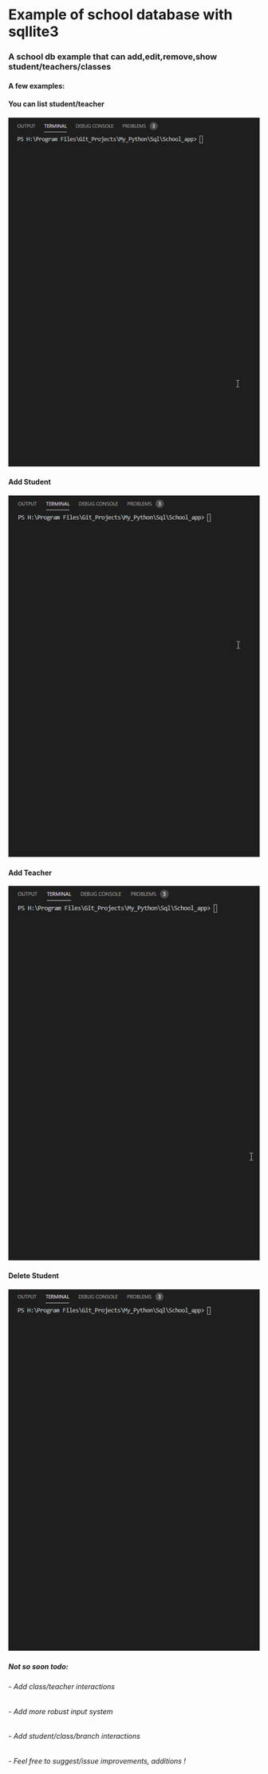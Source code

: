 # Example of school database with sqllite3

### A school db example that can add,edit,remove,show student/teachers/classes

#### A few examples:
#### You can list student/teacher
![liststd](https://github.com/Gerile3/My_Python/blob/master/Sql/School_app/files/showstdtch.gif)

#### Add Student
![addstd](https://github.com/Gerile3/My_Python/blob/master/Sql/School_app/files/addstd.gif)

#### Add Teacher
![addtch](https://github.com/Gerile3/My_Python/blob/master/Sql/School_app/files/addteacher.gif)

#### Delete Student
![delstd](https://github.com/Gerile3/My_Python/blob/master/Sql/School_app/files/deletestd.gif)


##### Not so soon todo:
###### - Add class/teacher interactions
###### - Add more robust input system
###### - Add student/class/branch interactions
###### - Feel free to suggest/issue improvements, additions !
